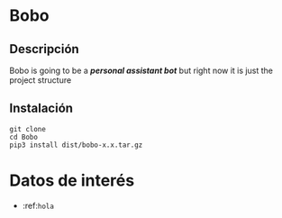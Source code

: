 # Bobo

## Descripción

Bobo is going to be a ***personal assistant bot*** but right now it is just the project structure

## Instalación

```
git clone 
cd Bobo
pip3 install dist/bobo-x.x.tar.gz
```

Datos de interés
==================

* :ref:`hola`

